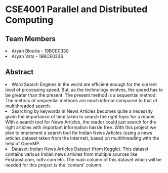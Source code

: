 # CSE4001 Parallel and Distributed Computing

## Team Members
<li>Aryan Blouria - 19BCE0330</li>
<li>Aryan Vats - 19BCE0336</li>

## Abstract

<li>Word Search Engines in the world are efficient enough for the current level of processing speed. But, as the technology evolves, the speed has to be greater than the present. The present method is a sequential method. The metrics of sequential methods are much inferior compared to that of multithreaded search.</li>

<li>Searching by keywords in News Articles becomes quite a necessity given the importance of time taken to search the right topic for a reader. With a search tool for News Articles, the reader could just search for the right articles with important information hassle free. With this project we plan to implement a search tool for Indian News Articles (using a news articles dataset taken from the Internet), based on multithreading with the help of OpenMP.</li>

<li>Dataset: <a href="https://www.kaggle.com/kuberiitb/indian-news-articles">Indian News Articles Dataset (from Kaggle)</a>. This dataset contains various Indian news articles from multiple sources like Firstpost.com, ndtv.com etc. The main column of this dataset which will be needed for this project is the ‘content’ column. </li>
